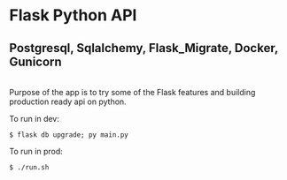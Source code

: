 # Flask Python API

## Postgresql, Sqlalchemy, Flask_Migrate, Docker, Gunicorn

<br>
Purpose of the app is to try some of the Flask features and building production ready api on python.

<br>

To run in dev:

    $ flask db upgrade; py main.py

To run in prod:

    $ ./run.sh
